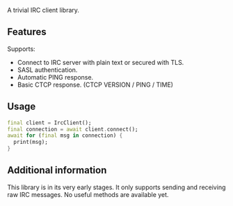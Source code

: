 A trivial IRC client library.

## Features

Supports:

- Connect to IRC server with plain text or secured with TLS.
- SASL authentication.
- Automatic PING response.
- Basic CTCP response. (CTCP VERSION / PING / TIME)

## Usage

```dart
final client = IrcClient();
final connection = await client.connect();
await for (final msg in connection) {
  print(msg);
}
```

## Additional information

This library is in its very early stages.
It only supports sending and receiving raw IRC messages.
No useful methods are available yet.
